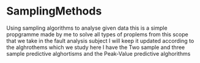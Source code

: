 # SamplingMethods
Using sampling algorithms to analyse given data
this is a simple propgramme made by me to solve all types of proplems from this scope that we take in the fault analysis subject I will keep it updated according to
the alghrothems which we study
here I have the Two sample and three sample predictive alghortisms and the Peak-Value predictive alghorithms 
